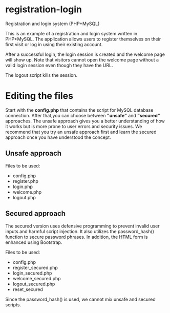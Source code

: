 # registration-login
Registration and login system (PHP+MySQL)

This is an example of a registration and login system written in PHP+MySQL. The application allows users to register themselves on their first visit or log in using their existing account.

After a successful login, the login session is created and the welcome page will show up. Note that visitors cannot open the welcome page without a valid login session even though they have the URL.

The logout script kills the session.

# Editing the files
Start with the **config.php** that contains the script for MySQL database connection. After that,you can choose between **"unsafe"** and **"secured"** approaches. The unsafe approach gives you a better understanding of how it works but is more prone to user errors and security issues. We recommend that you try an unsafe approach first and learn the secured approach once you have understood the concept.

## Unsafe approach
Files to be used:
- config.php
- register.php
- login.php
- welcome.php
- logout.php

## Secured approach
The secured version uses defensive programming to prevent invalid user inputs and harmful script injection. It also utilizes the password_hash() function to secure password phrases. In addition, the HTML form is enhanced using Bootstrap.

Files to be used:
- config.php
- register_secured.php
- login_secured.php
- welcome_secured.php
- logout_secured.php
- reset_secured

Since the password_hash() is used, we cannot mix unsafe and secured scripts.
